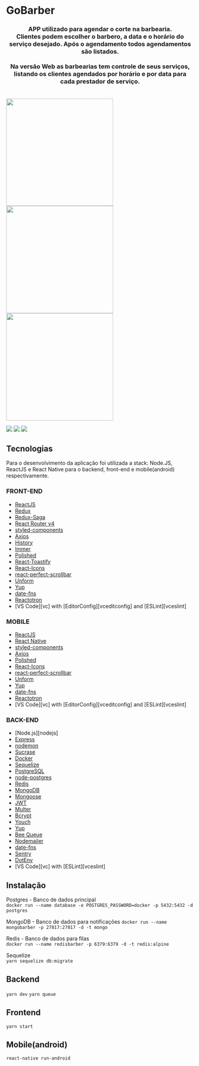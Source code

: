 # GoBarber

<h3 align="center">
   APP utilizado para agendar o corte na barbearia.<br>Clientes podem escolher o barbero, a data e o horário do serviço desejado. Após o agendamento todos agendamentos são listados.
   <br><br>Na versão Web as barbearias tem controle de seus serviços, listando os clientes agendados por horário e por data para cada prestador de serviço.
   <br><br>
</h3>


<img src="https://github.com/cleberbonifacio/gobarber/blob/master/assets/barbeiro.png" width="287"><img src="https://github.com/cleberbonifacio/gobarber/blob/master/assets/horario.png" width="287"><img src="https://github.com/cleberbonifacio/gobarber/blob/master/assets/agendamentos.png" width="287">

<img src="https://github.com/cleberbonifacio/gobarber/blob/master/assets/login.png">
<img src="https://github.com/cleberbonifacio/gobarber/blob/master/assets/dashboard.PNG">
<img src="https://github.com/cleberbonifacio/gobarber/blob/master/assets/perfil.png">


## Tecnologias

Para o desenvolvimento da aplicação foi utilizada a stack: Node.JS, ReactJS e React Native para o backend, front-end e mobile(android) respectivamente.

### FRONT-END
-   [ReactJS](https://reactjs.org/)
-   [Redux](https://redux.js.org/)
-   [Redux-Saga](https://redux-saga.js.org/)
-   [React Router v4](https://github.com/ReactTraining/react-router)
-   [styled-components](https://www.styled-components.com/)
-   [Axios](https://github.com/axios/axios)
-   [History](https://www.npmjs.com/package/history)
-   [Immer](https://github.com/immerjs/immer)
-   [Polished](https://polished.js.org/)
-   [React-Toastify](https://fkhadra.github.io/react-toastify/)
-   [React-Icons](http://react-icons.github.io/react-icons/)
-   [react-perfect-scrollbar](https://github.com/OpusCapita/react-perfect-scrollbar)
-   [Unform](https://github.com/Rocketseat/unform)
-   [Yup](https://www.npmjs.com/package/yup)
-   [date-fns](https://date-fns.org/)
-   [Reactotron](https://infinite.red/reactotron)
-   [VS Code][vc] with [EditorConfig][vceditconfig] and [ESLint][vceslint]

### MOBILE
-   [ReactJS](https://reactjs.org/)
-   [React Native](https://facebook.github.io/react-native/)
-   [styled-components](https://www.styled-components.com/)
-   [Axios](https://github.com/axios/axios)
-   [Polished](https://polished.js.org/)
-   [React-Icons](http://react-icons.github.io/react-icons/)
-   [react-perfect-scrollbar](https://github.com/OpusCapita/react-perfect-scrollbar)
-   [Unform](https://github.com/Rocketseat/unform)
-   [Yup](https://www.npmjs.com/package/yup)
-   [date-fns](https://date-fns.org/)
-   [Reactotron](https://infinite.red/reactotron)
-   [VS Code][vc] with [EditorConfig][vceditconfig] and [ESLint][vceslint]

### BACK-END
-   [Node.js][nodejs]
-   [Express](https://expressjs.com/)
-   [nodemon](https://nodemon.io/)
-   [Sucrase](https://github.com/alangpierce/sucrase)
-   [Docker](https://www.docker.com/docker-community)
-   [Sequelize](http://docs.sequelizejs.com/)
-   [PostgreSQL](https://www.postgresql.org/)
-   [node-postgres](https://www.npmjs.com/package/pg)
-   [Redis](https://redis.io/)
-   [MongoDB](https://www.mongodb.com/)
-   [Mongoose](https://mongoosejs.com/)
-   [JWT](https://jwt.io/)
-   [Multer](https://github.com/expressjs/multer)
-   [Bcrypt](https://www.npmjs.com/package/bcrypt)
-   [Youch](https://www.npmjs.com/package/youch)
-   [Yup](https://www.npmjs.com/package/yup)
-   [Bee Queue](https://www.npmjs.com/package/bcrypt)
-   [Nodemailer](https://nodemailer.com/about/)
-   [date-fns](https://date-fns.org/)
-   [Sentry](https://sentry.io/)
-   [DotEnv](https://www.npmjs.com/package/dotenv)
-   [VS Code][vc] with [ESLint][vceslint]

## Instalação

Postgres - Banco de dados principal  
  `docker run --name database -e POSTGRES_PASSWORD=docker -p 5432:5432 -d postgres`

MongoDB - Banco de dados para notificações 
   `docker run --name mongobarber -p 27017:27017 -d -t mongo`

Redis - Banco de dados para filas  
  `docker run --name redisbarber -p 6379:6379 -d -t redis:alpine`

Sequelize  
  `yarn sequelize db:migrate`  

## **Backend**

`yarn dev`
`yarn queue`

## **Frontend**

`yarn start`

## **Mobile(android)**

`react-native run-android`
